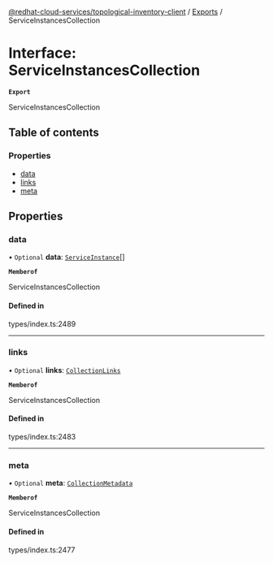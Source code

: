 [@redhat-cloud-services/topological-inventory-client](../README.md) / [Exports](../modules.md) / ServiceInstancesCollection

# Interface: ServiceInstancesCollection

**`Export`**

ServiceInstancesCollection

## Table of contents

### Properties

- [data](ServiceInstancesCollection.md#data)
- [links](ServiceInstancesCollection.md#links)
- [meta](ServiceInstancesCollection.md#meta)

## Properties

### data

• `Optional` **data**: [`ServiceInstance`](ServiceInstance.md)[]

**`Memberof`**

ServiceInstancesCollection

#### Defined in

types/index.ts:2489

___

### links

• `Optional` **links**: [`CollectionLinks`](CollectionLinks.md)

**`Memberof`**

ServiceInstancesCollection

#### Defined in

types/index.ts:2483

___

### meta

• `Optional` **meta**: [`CollectionMetadata`](CollectionMetadata.md)

**`Memberof`**

ServiceInstancesCollection

#### Defined in

types/index.ts:2477
